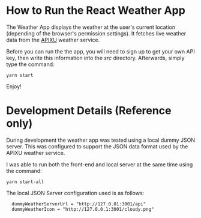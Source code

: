 # How to Run the React Weather App

The Weather App displays the weather at the user's current location (depending of the browser's permission settings). It fetches live weather data from the [APIXU](http://www.apixu.com) weather service.

Before you can run the the app, you will need to sign up to get your own API key, then write this information into the _src_ directory. Afterwards, simply type the command:

```
yarn start
```

Enjoy!

# Development Details (Reference only)

During development the weather app was tested using a local dummy JSON server. This was configured to support the JSON data format used by the APIXU weather service. 

I was able to run both the front-end and local server at the same time using the command:

```
yarn start-all
```

The local JSON Server configuration used is as follows:

```
  dummyWeatherServerUrl = "http://127.0.01:3001/api"
  dummyWeatherIcon = "http://127.0.0.1:3001/cloudy.png"
```

